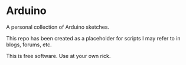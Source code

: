 # Arduino
A personal collection of Arduino sketches.

This repo has been created as a placeholder for scripts I may refer to in blogs, forums, etc.

This is free software. Use at your own rick.

